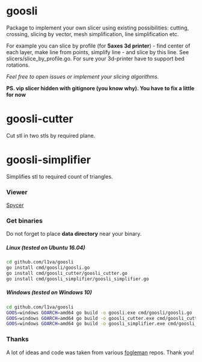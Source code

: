 # goosli
Package to implement your own slicer using existing possibilities: cutting, crossing, 
slicing by vector, mesh simplification, line simplification etc.

For example you can slice by profile (for <b>5axes 3d printer</b>) - find center of 
each layer, make line from points, simplify line - and slice by this line. 
See slicers/slice_by_profile.go. For sure your 3d-printer have to support bed rotations.

<i>Feel free to open issues or implement your slicing algorithms.</i>

<b>PS. vip slicer hidden with gitignore (you know why). You have to fix a little for now </b> 

# goosli-cutter
Cut stl in two stls by required plane.

# goosli-simplifier
Simplifies stl to required count of triangles.

### Viewer
[Spycer](https://github.com/l1va/spycer)

### Get binaries
Do not forget to place <b>data directory</b> near your binary. 
##### Linux (tested on Ubuntu 16.04)
```bash
cd github.com/l1va/goosli
go install cmd/goosli/goosli.go 
go install cmd/goosli_cutter/goosli_cutter.go 
go install cmd/goosli_simplifier/goosli_simplifier.go
```
##### Windows (tested on Windows 10)
```bash
cd github.com/l1va/goosli
GOOS=windows GOARCH=amd64 go build -o goosli.exe cmd/goosli/goosli.go 
GOOS=windows GOARCH=amd64 go build -o goosli_cutter.exe cmd/goosli_cutter/goosli_cutter.go 
GOOS=windows GOARCH=amd64 go build -o goosli_simplifier.exe cmd/goosli_simplifier/goosli_simplifier.go 
```

### Thanks
A lot of ideas and code was taken from various [fogleman](https://github.com/fogleman) 
repos. Thank you!
